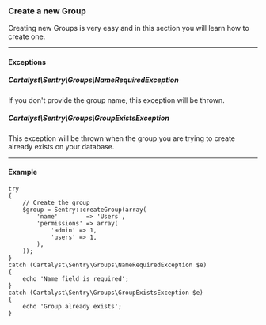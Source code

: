 ### Create a new Group

Creating new Groups is very easy and in this section you will learn how to
create one.

----------

#### Exceptions

##### Cartalyst\Sentry\Groups\NameRequiredException

If you don't provide the group name, this exception will be thrown.

##### Cartalyst\Sentry\Groups\GroupExistsException

This exception will be thrown when the group you are trying to create already
exists on your database.

----------

#### Example

	try
	{
		// Create the group
		$group = Sentry::createGroup(array(
			'name'        => 'Users',
			'permissions' => array(
				'admin' => 1,
				'users' => 1,
			),
		));
	}
	catch (Cartalyst\Sentry\Groups\NameRequiredException $e)
	{
		echo 'Name field is required';
	}
	catch (Cartalyst\Sentry\Groups\GroupExistsException $e)
	{
		echo 'Group already exists';
	}
